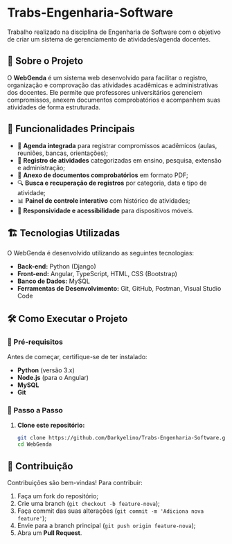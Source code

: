 # Trabs-Engenharia-Software

Trabalho realizado na disciplina de Engenharia de Software com o objetivo de criar um sistema de gerenciamento de atividades/agenda docentes.

## 📌 Sobre o Projeto
O **WebGenda** é um sistema web desenvolvido para facilitar o registro, organização e comprovação das atividades acadêmicas e administrativas dos docentes. Ele permite que professores universitários gerenciem compromissos, anexem documentos comprobatórios e acompanhem suas atividades de forma estruturada.

## 🚀 Funcionalidades Principais
- 📅 **Agenda integrada** para registrar compromissos acadêmicos (aulas, reuniões, bancas, orientações);
- 📝 **Registro de atividades** categorizadas em ensino, pesquisa, extensão e administração;
- 📂 **Anexo de documentos comprobatórios** em formato PDF;
- 🔍 **Busca e recuperação de registros** por categoria, data e tipo de atividade;
- 📊 **Painel de controle interativo** com histórico de atividades;
- 📱 **Responsividade e acessibilidade** para dispositivos móveis.

## 🏗️ Tecnologias Utilizadas
O WebGenda é desenvolvido utilizando as seguintes tecnologias:

- **Back-end:** Python (Django)
- **Front-end:** Angular, TypeScript, HTML, CSS (Bootstrap)
- **Banco de Dados:** MySQL
- **Ferramentas de Desenvolvimento:** Git, GitHub, Postman, Visual Studio Code

## 🛠️ Como Executar o Projeto

### 📌 Pré-requisitos
Antes de começar, certifique-se de ter instalado:
- **Python** (versão 3.x)
- **Node.js** (para o Angular)
- **MySQL**
- **Git**

### 🔧 Passo a Passo
1. **Clone este repositório:**
   ```sh
   git clone https://github.com/Darkyelino/Trabs-Engenharia-Software.git
   cd WebGenda
   ```

## 🎯 Contribuição
Contribuições são bem-vindas! Para contribuir:
1. Faça um fork do repositório;
2. Crie uma branch (`git checkout -b feature-nova`);
3. Faça commit das suas alterações (`git commit -m 'Adiciona nova feature'`);
4. Envie para a branch principal (`git push origin feature-nova`);
5. Abra um **Pull Request**. 
